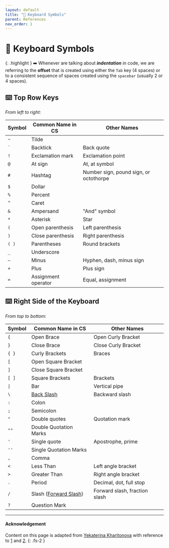 ```yaml
---
layout: default
title: "🔣 Keyboard Symbols" 
parent: References
nav_order: 1
---
```


# 🔣 Keyboard Symbols

{: .highlight }
➡️ Whenever are talking about **_indentation_** in code, we are referring to the **offset** that is created using either the `Tab` key (4 spaces) or to a consistent sequence of spaces created using the `spacebar` (usually 2 or 4 spaces).

## ⌨️ Top Row Keys

_From left to right:_

| Symbol | Common Name in CS | Other Names |
|---|-----|----------------------|
| `~` | Tilde | |
| `` ` `` | Backtick | Back quote |
| `!` | Exclamation mark  | Exclamation point | 
| `@` | At sign | At, at symbol | 
| `#` | Hashtag | Number sign, pound sign, or octothorpe |
| `$` | Dollar ||
| `%` | Percent ||
| `^` | Caret ||
| `&` | Ampersand | "And" symbol |
| `*` | Asterisk | Star |
| `(` | Open parenthesis | Left parenthesis |
| `)` | Close parenthesis | Right parenthesis |
| `( )` | Parentheses | Round brackets |
| `_` | Underscore ||
| `–` | Minus | Hyphen, dash, minus sign |
| `+` | Plus | Plus sign |
| `=` | Assignment operator | Equal, assignment |

## ⌨️ Right Side of the Keyboard

_From top to bottom:_

| Symbol | Common Name in CS | Other Names |
|---|-----|----------------------|
| `{` | Open Brace  | Open Curly Bracket |
| `}` | Close Brace | Close Curly Bracket |
| `{ }` |  Curly Brackets | Braces |
| `[` | Open Square Bracket | |
| `]` | Close Square Bracket | |
| `[ ]` | Square Brackets | Brackets |
| <code>&#124;</code> | Bar | Vertical pipe |
| `\` | [Back Slash](https://sites.cs.ucsb.edu/~pconrad/topics/BackslashVsForwardSlash/) | Backward slash |
| `:` | Colon | |
| `;` | Semicolon | |
| `"` | Double quotes | Quotation mark |
| `""` | Double Quotation Marks | |
| `'` | Single quote | Apostrophe, prime |
| `''` | Single Quotation Marks | |
| `,` | Comma | |
| `<` | Less Than | Left angle bracket |
| `>` | Greater Than | Right angle bracket |
| `.` | Period | Decimal, dot, full stop |
| `/` | Slash ([Forward Slash](https://sites.cs.ucsb.edu/~pconrad/topics/BackslashVsForwardSlash/)) | Forward slash, fraction slash |
| `?` | Question Mark | |


---

#### Acknowledgement

Content on this page is adapted from [Yekaterina Kharitonova](https://ucsb-csw8.github.io/) with reference to [1](https://excelnotes.com/names-of-the-keyboard-symbols) and [2](https://finallylearn.com/what-are-the-keyboard-symbol-names>).
{: .fs-2 }

